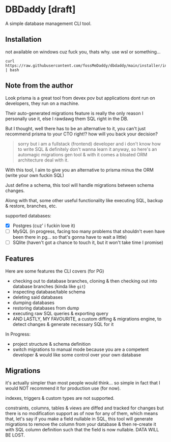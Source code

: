 # DBDaddy [draft]

A simple database management CLI tool.

## Installation
not available on windows cuz fuck you, thats why. use wsl or something...
```
curl https://raw.githubusercontent.com/fossMeDaddy/dbdaddy/main/installer/install.sh | bash
```

## Note from the author
Look prisma is a great tool from devex pov but applications dont run on developers, they run on a machine.

Their auto-generated migrations feature is really the only reason I personally use it, else I rawdawg them SQL right in the DB.

But I thought, well there has to be an alternative to it, you can't just recommend prisma to your CTO right!? how will you back your decision?
> sorry but i am a fullstack (frontend) developer and i don't know how to write SQL & definitely don't wanna learn it anyway,
> so here's an automagic migrations gen tool & with it comes a bloated ORM architecture deal with it.

With this tool, I aim to give you an alternative to prisma minus the ORM (write your own fuckin SQL)

Just define a schema, this tool will handle migrations between schema changes.

Along with that, some other useful functionality like executing SQL, backup & restore, branches, etc.

supported databases:
- [x] Postgres (cuz' i fuckin love it)
- [ ] MySQL (in progress, facing too many problems that shouldn't even have been there in pg... so that's gonna have to wait a little)
- [ ] SQlite (haven't got a chance to touch it, but it won't take time I promise)

## Features
Here are some features the CLI covers (for PG)
- checking out to database branches, cloning & then checking out into database branches (kinda like `git`)
- inspecting database/table schema
- deleting said databases
- dumping databases
- restoring databases from dump
- executing raw SQL queries & exporting query
- AND LASTLY, MY FAVOURITE, a custom diffing & migrations engine, to detect changes & generate necessary SQL for it

In Progress:
- project structure & schema definition
- switch migrations to manual mode because you are a competent developer & would like some control over your own database

## Migrations
it's actually simpler than most people would think... so simple in fact that I would NOT recommend it for production use (for now).

indexes, triggers & custom types are not supported.

constraints, columns, tables & views are diffed and tracked for changes but there is no modification support as of now for any of them,
which means that, let's say if you make a field nullable in SQL, this tool will generate migrations to remove the column
from your database & then re-create it with SQL column definition such that the field is now nullable. DATA WILL BE LOST.
